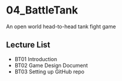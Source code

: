 # 04_BattleTank
An open world head-to-head  tank fight game
## Lecture List
* BT01 Introduction
* BT02 Game Design Document
* BT03 Setting up GitHub repo
